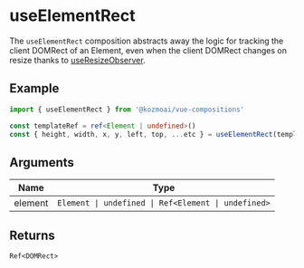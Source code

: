 # useElementRect
The `useElementRect` composition abstracts away the logic for tracking the client DOMRect of an Element, even when the client DOMRect changes on resize thanks to [useResizeObserver](https://github.com/kozmoai/vue-compositions/tree/main/src/useResizeObserver).

## Example
```typescript
import { useElementRect } from '@kozmoai/vue-compositions'

const templateRef = ref<Element | undefined>()
const { height, width, x, y, left, top, ...etc } = useElementRect(templateRef)
```

## Arguments
| Name     | Type                              |
|----------|-----------------------------------|
| element | `Element \| undefined \| Ref<Element \| undefined>` |

## Returns
`Ref<DOMRect>`